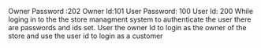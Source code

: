 Owner Password :202
Owner Id:101
User Password: 100 
User Id: 200
While loging in to the the store managment system to authenticate the user there are passwords and ids set. User the owner Id to login as the owner of the store and use the user id to login as a customer

